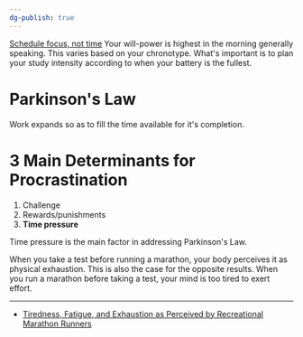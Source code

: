 ```yaml
---
dg-publish: true
---
```


[Schedule focus, not time](https://www.youtube.com/watch?v=ifZWcPXDyFc)
Your will-power is highest in the morning generally speaking. This varies based on your chronotype. What's important is to plan your study intensity according to when your battery is the fullest. 

# Parkinson's Law

Work expands so as to fill the time available for it's completion.

# 3 Main Determinants for Procrastination

1. Challenge
2. Rewards/punishments
3. **Time pressure**

Time pressure is the main factor in addressing Parkinson's Law.

When you take a test before running a marathon, your body perceives it as physical exhaustion. This is also the case for the opposite results. When you run a marathon before taking a test, your mind is too tired to exert effort.


---
- [Tiredness, Fatigue, and Exhaustion as Perceived by Recreational Marathon Runners](https://journals.sagepub.com/doi/10.1177/1049732318785360)
